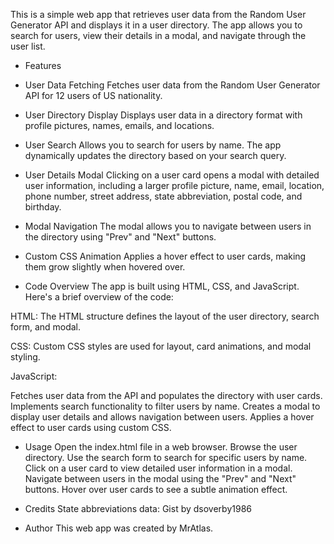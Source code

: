 This is a simple web app that retrieves user data from the Random User Generator API and displays it in a user directory. The app allows you to search for users, view their details in a modal, and navigate through the user list.

- Features
 - User Data Fetching
Fetches user data from the Random User Generator API for 12 users of US nationality.
 - User Directory Display
Displays user data in a directory format with profile pictures, names, emails, and locations.
 - User Search
Allows you to search for users by name. The app dynamically updates the directory based on your search query.
 - User Details Modal
Clicking on a user card opens a modal with detailed user information, including a larger profile picture, name, email, location, phone number, street address, state abbreviation, postal code, and birthday.
 - Modal Navigation
The modal allows you to navigate between users in the directory using "Prev" and "Next" buttons.
 - Custom CSS Animation
Applies a hover effect to user cards, making them grow slightly when hovered over.

- Code Overview
The app is built using HTML, CSS, and JavaScript. Here's a brief overview of the code:

HTML: The HTML structure defines the layout of the user directory, search form, and modal.

CSS: Custom CSS styles are used for layout, card animations, and modal styling.

JavaScript:

Fetches user data from the API and populates the directory with user cards.
Implements search functionality to filter users by name.
Creates a modal to display user details and allows navigation between users.
Applies a hover effect to user cards using custom CSS.

- Usage
Open the index.html file in a web browser.
Browse the user directory.
Use the search form to search for specific users by name.
Click on a user card to view detailed user information in a modal.
Navigate between users in the modal using the "Prev" and "Next" buttons.
Hover over user cards to see a subtle animation effect.

- Credits
State abbreviations data: Gist by dsoverby1986

- Author
This web app was created by MrAtlas.

